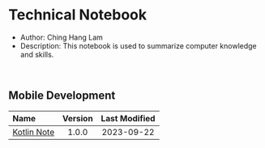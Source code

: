 # Technical Notebook
- Author: Ching Hang Lam
- Description: This notebook is used to summarize computer knowledge and skills.

<br />

## Mobile Development
| Name | Version | Last Modified |
| :-- | :--: | :--: |
| [Kotlin Note](./Kotlin%20Note/README.md) | 1.0.0 | 2023-09-22 |

<br />
